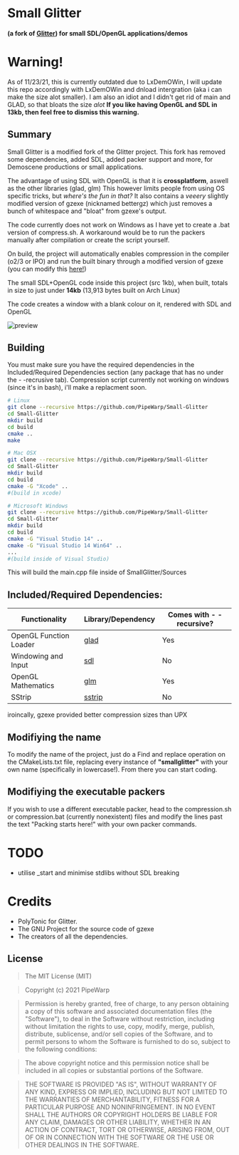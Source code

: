 # Small Glitter
#### (a fork of  [Glitter](http://polytonic.github.io/Glitter/)) for small SDL/OpenGL applications/demos


# Warning!
As of 11/23/21, this is currently outdated due to LxDemOWin, I will update this repo accordingly with LxDemOWin and dnload intergration (aka i can make the size alot smaller). I am also an idiot and I didn't get rid of main and GLAD, so that bloats the size *alot*
**If you like having OpenGL and SDL in 13kb, then feel free to dismiss this warning.**

## Summary
Small Glitter is a modified fork of the Glitter project. This fork has removed some dependencies, added SDL, added packer support and more, for Demoscene productions or small applications. 


The advantage of using SDL with OpenGL is that it is **crossplatform**, aswell as the other libraries (glad, glm)
This however limits people from using OS specific tricks, but *where's the fun in that?*
It also contains a *veeery* slightly modified version of gzexe (nicknamed bettergz) which just removes a bunch of whitespace and "bloat" from gzexe's output.

The code currently does not work on Windows as I have yet to create a .bat version of compress.sh. A workaround would be to run the packers manually after compilation or create the script yourself.

On build, the project will automatically enables compression in the compiler (o2/3 or IPO) and run the built binary through a modified version of gzexe (you can modify this [here!](#Modifiying-the-executable-packers))

The small SDL+OpenGL code inside this project (src 1kb), when built, totals in size to just under **14kb** (13,913 bytes built on Arch Linux)

The code creates a window with a blank colour on it, rendered with SDL and OpenGL

![preview](preview.png)

## Building

You must make sure you have the required dependencies in the Included/Required Dependencies section (any package that has no under the - -recrusive tab).
Compression script currently not working on windows (since it's in bash), i'll make a replacment soon.


```bash
# Linux
git clone --recursive https://github.com/PipeWarp/Small-Glitter
cd Small-Glitter
mkdir build
cd build
cmake ..
make

# Mac OSX
git clone --recursive https://github.com/PipeWarp/Small-Glitter
cd Small-Glitter
mkdir build
cd build
cmake -G "Xcode" ..
#(build in xcode)

# Microsoft Windows
git clone --recursive https://github.com/PipeWarp/Small-Glitter
cd Small-Glitter
mkdir build
cd build
cmake -G "Visual Studio 14" ..
cmake -G "Visual Studio 14 Win64" ..
...
#(build inside of Visual Studio)
```

This will build the main.cpp file inside of SmallGlitter/Sources


## Included/Required Dependencies:


Functionality           | Library/Dependency                        | Comes with - -recursive?
----------------------- | ------------------------------------------|--------------------------
OpenGL Function Loader  | [glad](https://github.com/Dav1dde/glad)   | Yes
Windowing and Input     | [sdl](https://github.com/libsdl-org/SDL)      | No
OpenGL Mathematics      | [glm](https://github.com/g-truc/glm)      | Yes
SStrip   | [sstrip](https://www.muppetlabs.com/~breadbox/software/elfkickers.html)             | No

iroincally, gzexe provided better compression sizes than UPX

## Modifiying the name
To modify the name of the project, just do a Find and replace operation on the CMakeLists.txt file, replacing every instance of **"smallglitter"** with your own name (specifically in lowercase!). From there you can start coding.

## Modifiying the executable packers
If you wish to use a different executable packer, head to the compression.sh or compression.bat (currently nonexistent) files and modify the lines past the text "Packing starts here!" with your own packer commands.

# TODO
- utilise _start and minimise stdlibs without SDL breaking

# Credits
- PolyTonic for Glitter.
- The GNU Project for the source code of gzexe
- The creators of all the dependencies.

## License
>The MIT License (MIT)

>Copyright (c) 2021 PipeWarp

>Permission is hereby granted, free of charge, to any person obtaining a copy of this software and associated documentation files (the "Software"), to deal in the Software without restriction, including without limitation the rights to use, copy, modify, merge, publish, distribute, sublicense, and/or sell copies of the Software, and to permit persons to whom the Software is furnished to do so, subject to the following conditions:

>The above copyright notice and this permission notice shall be included in all copies or substantial portions of the Software.

>THE SOFTWARE IS PROVIDED "AS IS", WITHOUT WARRANTY OF ANY KIND, EXPRESS OR IMPLIED, INCLUDING BUT NOT LIMITED TO THE WARRANTIES OF MERCHANTABILITY, FITNESS FOR A PARTICULAR PURPOSE AND NONINFRINGEMENT. IN NO EVENT SHALL THE AUTHORS OR COPYRIGHT HOLDERS BE LIABLE FOR ANY CLAIM, DAMAGES OR OTHER LIABILITY, WHETHER IN AN ACTION OF CONTRACT, TORT OR OTHERWISE, ARISING FROM, OUT OF OR IN CONNECTION WITH THE SOFTWARE OR THE USE OR OTHER DEALINGS IN THE SOFTWARE.
